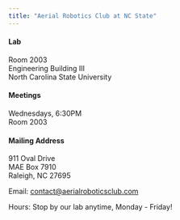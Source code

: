 ```yaml
---
title: "Aerial Robotics Club at NC State"
---
```


#### Lab

Room 2003\
Engineering Building III\
North Carolina State University

#### Meetings

Wednesdays, 6:30PM\
Room 2003

#### Mailing Address

911 Oval Drive\
MAE Box 7910\
Raleigh, NC 27695

Email: [contact@aerialroboticsclub.com](mailto:contact@aerialroboticsclub.com)

Hours: Stop by our lab anytime, Monday - Friday!

